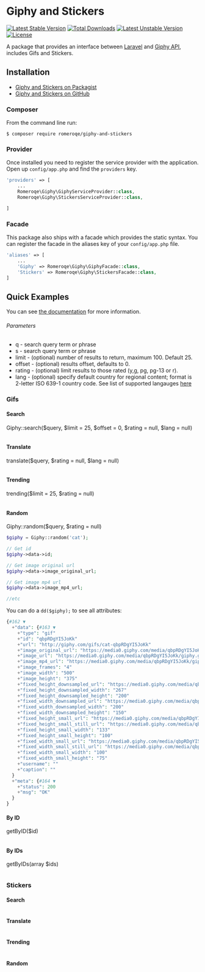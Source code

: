 # Giphy and Stickers

[![Latest Stable Version](https://poser.pugx.org/romeroqe/giphy-and-stickers/v/stable)](https://packagist.org/packages/romeroqe/giphy-and-stickers) [![Total Downloads](https://poser.pugx.org/romeroqe/giphy-and-stickers/downloads)](https://packagist.org/packages/romeroqe/giphy-and-stickers) [![Latest Unstable Version](https://poser.pugx.org/romeroqe/giphy-and-stickers/v/unstable)](https://packagist.org/packages/romeroqe/giphy-and-stickers) [![License](https://poser.pugx.org/romeroqe/giphy-and-stickers/license)](https://packagist.org/packages/romeroqe/giphy-and-stickers)

A package that provides an interface between [Laravel](https://laravel.com/docs/5.3/) and [Giphy API](http://api.giphy.com/), includes Gifs and Stickers.

## Installation
- [Giphy and Stickers on Packagist](https://packagist.org/packages/romeroqe/giphy-and-stickers)
- [Giphy and Stickers on GitHub](https://github.com/romeroqe/giphy-and-stickers)

### Composer

From the command line run:

```
$ composer require romeroqe/giphy-and-stickers
```

### Provider

Once installed you need to register the service provider with the application. Open up `config/app.php` and find the `providers` key.

``` php
'providers' => [
	...
	Romeroqe\Giphy\GiphyServiceProvider::class,
	Romeroqe\Giphy\StickersServiceProvider::class,

]
```

### Facade

This package also ships with a facade which provides the static syntax. You can register the facade in the aliases key of your `config/app.php` file.

```php
'aliases' => [
	...
	'Giphy' => Romeroqe\Giphy\GiphyFacade::class,
	'Stickers' => Romeroqe\Giphy\StickersFacade::class,
]
```

## Quick Examples

You can see [the documentation](https://github.com/giphy/GiphyAPI#giphy-api-documentation) for more information.

###### Parameters
+ q - search query term or phrase
+ s - search query term or phrase
+ limit - (optional) number of results to return, maximum 100. Default 25.
+ offset - (optional) results offset, defaults to 0.
+ rating - (optional) limit results to those rated (y,g, pg, pg-13 or r).
+ lang - (optional) specify default country for regional content; format is 2-letter ISO 639-1 country code. See list of supported langauges [here](https://github.com/Giphy/GiphyAPI#language-support)

### Gifs

#### Search

Giphy::search($query, $limit = 25, $offset = 0, $rating = null, $lang = null)

```php

```

#### Translate

translate($query, $rating = null, $lang = null)

```php

```

#### Trending

trending($limit = 25, $rating = null)

```php

```

#### Random

Giphy::random($query, $rating = null)

```php
$giphy = Giphy::random('cat');

// Get id
$giphy->data->id;

// Get image original url
$giphy->data->image_original_url;

// Get image mp4 url
$giphy->data->image_mp4_url;

//etc
```

You can do a `dd($giphy);` to see all attributes:

```php
{#162 ▼
  +"data": {#163 ▼
    +"type": "gif"
    +"id": "qbpRDgYI5JoKk"
    +"url": "http://giphy.com/gifs/cat-qbpRDgYI5JoKk"
    +"image_original_url": "https://media0.giphy.com/media/qbpRDgYI5JoKk/giphy.gif"
    +"image_url": "https://media0.giphy.com/media/qbpRDgYI5JoKk/giphy.gif"
    +"image_mp4_url": "https://media0.giphy.com/media/qbpRDgYI5JoKk/giphy.mp4"
    +"image_frames": "4"
    +"image_width": "500"
    +"image_height": "375"
    +"fixed_height_downsampled_url": "https://media0.giphy.com/media/qbpRDgYI5JoKk/200_d.gif"
    +"fixed_height_downsampled_width": "267"
    +"fixed_height_downsampled_height": "200"
    +"fixed_width_downsampled_url": "https://media0.giphy.com/media/qbpRDgYI5JoKk/200w_d.gif"
    +"fixed_width_downsampled_width": "200"
    +"fixed_width_downsampled_height": "150"
    +"fixed_height_small_url": "https://media0.giphy.com/media/qbpRDgYI5JoKk/100.gif"
    +"fixed_height_small_still_url": "https://media0.giphy.com/media/qbpRDgYI5JoKk/100_s.gif"
    +"fixed_height_small_width": "133"
    +"fixed_height_small_height": "100"
    +"fixed_width_small_url": "https://media0.giphy.com/media/qbpRDgYI5JoKk/100w.gif"
    +"fixed_width_small_still_url": "https://media0.giphy.com/media/qbpRDgYI5JoKk/100w_s.gif"
    +"fixed_width_small_width": "100"
    +"fixed_width_small_height": "75"
    +"username": ""
    +"caption": ""
  }
  +"meta": {#164 ▼
    +"status": 200
    +"msg": "OK"
  }
}
```

#### By ID 

getByID($id)

```php

```

#### By IDs 

getByIDs(array $ids)

```php

```

### Stickers

#### Search
```php

```

#### Translate
```php

```

#### Trending
```php

```

#### Random 
```php

```